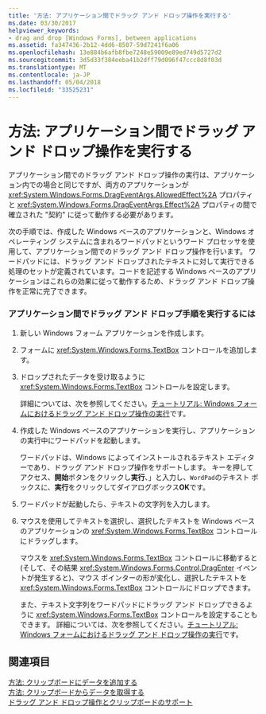 ```yaml
---
title: '方法: アプリケーション間でドラッグ アンド ドロップ操作を実行する'
ms.date: 03/30/2017
helpviewer_keywords:
- drag and drop [Windows Forms], between applications
ms.assetid: fa347436-2b12-4dd6-8507-59d7241f6a06
ms.openlocfilehash: 13e884b6afb8fbe7248e59009e89ed749d5727d2
ms.sourcegitcommit: 3d5d33f384eeba41b2dff79d096f47ccc8d8f03d
ms.translationtype: MT
ms.contentlocale: ja-JP
ms.lasthandoff: 05/04/2018
ms.locfileid: "33525231"
---
```

# <a name="how-to-perform-drag-and-drop-operations-between-applications"></a>方法: アプリケーション間でドラッグ アンド ドロップ操作を実行する
アプリケーション間でのドラッグ アンド ドロップ操作の実行は、アプリケーション内での場合と同じですが、両方のアプリケーションが <xref:System.Windows.Forms.DragEventArgs.AllowedEffect%2A> プロパティと <xref:System.Windows.Forms.DragEventArgs.Effect%2A> プロパティの間で確立された "契約" に従って動作する必要があります。  
  
 次の手順では、作成した Windows ベースのアプリケーションと、Windows オペレーティング システムに含まれるワードパッドというワード プロセッサを使用して、アプリケーション間でのドラッグ アンド ドロップ操作を行います。 ワードパッドには、ドラッグ アンド ドロップされたテキストに対して実行できる処理のセットが定義されています。コードを記述する Windows ベースのアプリケーションはこれらの効果に従って動作するため、ドラッグ アンド ドロップ操作を正常に完了できます。  
  
### <a name="to-perform-a-drag-and-drop-procedure-between-applications"></a>アプリケーション間でドラッグ アンド ドロップ手順を実行するには  
  
1.  新しい Windows フォーム アプリケーションを作成します。  
  
2.  フォームに <xref:System.Windows.Forms.TextBox> コントロールを追加します。  
  
3.  ドロップされたデータを受け取るように <xref:System.Windows.Forms.TextBox> コントロールを設定します。  
  
     詳細については、次を参照してください。[チュートリアル: Windows フォームにおけるドラッグ アンド ドロップ操作の実行](../../../../docs/framework/winforms/advanced/walkthrough-performing-a-drag-and-drop-operation-in-windows-forms.md)です。  
  
4.  作成した Windows ベースのアプリケーションを実行し、アプリケーションの実行中にワードパッドを起動します。  
  
     ワードパッドは、Windows によってインストールされるテキスト エディターであり、ドラッグ アンド ドロップ操作をサポートします。 キーを押してアクセス、**開始**ボタンをクリックし**実行**、」と入力し、`WordPad`のテキスト ボックスに、**実行**をクリックしてダイアログボックス**OK**です。  
  
5.  ワードパッドが起動したら、テキストの文字列を入力します。  
  
6.  マウスを使用してテキストを選択し、選択したテキストを Windows ベースのアプリケーションの <xref:System.Windows.Forms.TextBox> コントロールにドラッグします。  
  
     マウスを <xref:System.Windows.Forms.TextBox> コントロールに移動すると (そして、その結果 <xref:System.Windows.Forms.Control.DragEnter> イベントが発生すると)、マウス ポインターの形が変化し、選択したテキストを <xref:System.Windows.Forms.TextBox> コントロールにドロップできます。  
  
     また、テキスト文字列をワードパッドにドラッグ アンド ドロップできるように <xref:System.Windows.Forms.TextBox> コントロールを設定することもできます。 詳細については、次を参照してください。[チュートリアル: Windows フォームにおけるドラッグ アンド ドロップ操作の実行](../../../../docs/framework/winforms/advanced/walkthrough-performing-a-drag-and-drop-operation-in-windows-forms.md)です。  
  
## <a name="see-also"></a>関連項目  
 [方法: クリップボードにデータを追加する](../../../../docs/framework/winforms/advanced/how-to-add-data-to-the-clipboard.md)  
 [方法: クリップボードからデータを取得する](../../../../docs/framework/winforms/advanced/how-to-retrieve-data-from-the-clipboard.md)  
 [ドラッグ アンド ドロップ操作とクリップボードのサポート](../../../../docs/framework/winforms/advanced/drag-and-drop-operations-and-clipboard-support.md)
